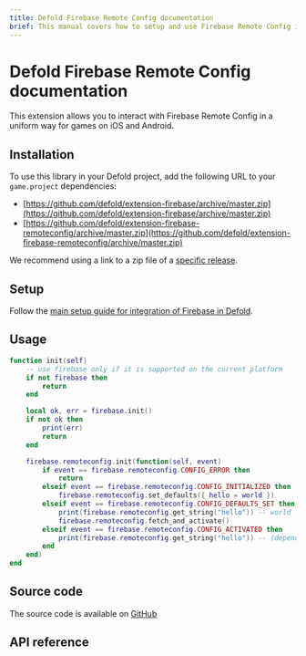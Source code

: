 ```yaml
---
title: Defold Firebase Remote Config documentation
brief: This manual covers how to setup and use Firebase Remote Config in Defold.
---
```


# Defold Firebase Remote Config documentation

This extension allows you to interact with Firebase Remote Config in a uniform way for games on iOS and Android.


## Installation
To use this library in your Defold project, add the following URL to your `game.project` dependencies:

* [https://github.com/defold/extension-firebase/archive/master.zip](https://github.com/defold/extension-firebase/archive/master.zip)
* [https://github.com/defold/extension-firebase-remoteconfig/archive/master.zip](https://github.com/defold/extension-firebase-remoteconfig/archive/master.zip)

We recommend using a link to a zip file of a [specific release](https://github.com/defold/extension-firebase-remoteconfig/releases).


## Setup
Follow the [main setup guide for integration of Firebase in Defold](https://www.defold.com/extension-firebase).


## Usage

```lua
function init(self)
    -- use firebase only if it is supported on the current platform
    if not firebase then
        return
    end

    local ok, err = firebase.init()
    if not ok then
        print(err)
        return
    end

    firebase.remoteconfig.init(function(self, event)
        if event == firebase.remoteconfig.CONFIG_ERROR then
            return
        elseif event == firebase.remoteconfig.CONFIG_INITIALIZED then
            firebase.remoteconfig.set_defaults({ hello = world })
        elseif event == firebase.remoteconfig.CONFIG_DEFAULTS_SET then
            print(firebase.remoteconfig.get_string("hello")) -- world
            firebase.remoteconfig.fetch_and_activate()
        elseif event == firebase.remoteconfig.CONFIG_ACTIVATED then
            print(firebase.remoteconfig.get_string("hello")) -- (depends on if it has changed on the server or not)
        end
    end)
end
```

## Source code

The source code is available on [GitHub](https://github.com/defold/extension-firebase-analytics)


## API reference
